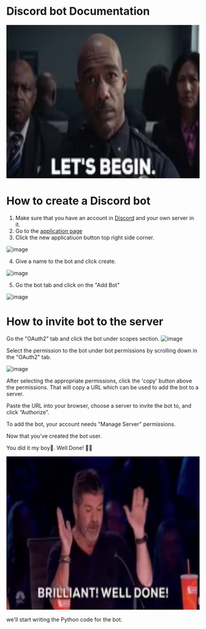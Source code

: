 # Discord bot Documentation

<img src="lets.webp" width = "1000" height = "400">

# How to create a Discord bot 
1. Make sure that you have an account in [Discord](https://discord.com/) and your own server in it.
2. Go to the [application page](https://discord.com/developers/applications)
3. Click the new applicatiuon button top right side corner. 

![image](https://user-images.githubusercontent.com/72253236/112264499-fea2d780-8c96-11eb-8fef-9cabacddfedd.png)

4. Give a name to the bot and click create.

![image](https://user-images.githubusercontent.com/72253236/112264683-3c9ffb80-8c97-11eb-9e1c-2ac482721c69.png)

5. Go the bot tab and click on the "Add Bot"

![image](https://user-images.githubusercontent.com/72253236/112265140-ff883900-8c97-11eb-9e1e-d799a3c8f2c4.png)

# How to invite bot to the server

Go the "OAuth2" tab and click the bot under scopes section. 
![image](https://user-images.githubusercontent.com/72253236/112266166-a9b49080-8c99-11eb-997f-299f11814bd5.png)

Select the permission to the bot under bot permissions by scrolling down in the "OAuth2" tab.

![image](https://user-images.githubusercontent.com/72253236/112266748-77576300-8c9a-11eb-993a-696ade5aa5ba.png)

After selecting the appropriate permissions, click the 'copy' button above the permissions. That will copy a URL which can be used to add the bot to a server.

Paste the URL into your browser, choose a server to invite the bot to, and click “Authorize”.

To add the bot, your account needs "Manage Server" permissions.

Now that you've created the bot user. 

You did it my boy🤩. Well Done! 👏🙌

<img src="well.webp" width = "1000" height = "400">

we'll start writing the Python code for the bot.


 
